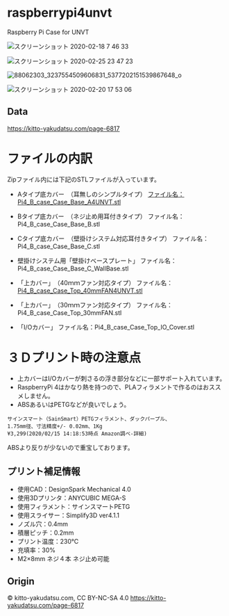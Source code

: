 # raspberrypi4unvt
Raspberry Pi Case for UNVT

![スクリーンショット 2020-02-18 7 46 33](https://user-images.githubusercontent.com/416977/74690710-79dbc380-5223-11ea-9032-6dfe028c593e.jpg)

![スクリーンショット 2020-02-25 23 47 23](https://user-images.githubusercontent.com/416977/75258518-ecebc800-5829-11ea-91c7-d917d011b9a3.jpg)

![88062303_3237554509606831_5377202151539867648_o](https://user-images.githubusercontent.com/416977/75513899-82a97200-5a39-11ea-9065-26a139910b69.jpg)

![スクリーンショット 2020-02-20 17 53 06](https://user-images.githubusercontent.com/416977/74916952-165fba80-540a-11ea-9f8c-b957658eb919.jpg)

## Data
https://kitto-yakudatsu.com/page-6817



# ファイルの内訳
Zipファイル内には下記のSTLファイルが入っています。

* Aタイプ底カバー　（耳無しのシンプルタイプ）
[ファイル名：Pi4_B_case_Case_Base_A4UNVT.stl](https://github.com/furuhashilab/raspberrypi4unvt/blob/master/Pi4_B_case_Case_Base_A4UNVT/Pi4_B_case_Case_Base_A4UNVT.stl)

* Bタイプ底カバー　（ネジ止め用耳付きタイプ）
ファイル名：Pi4_B_case_Case_Base_B.stl

* Cタイプ底カバー　（壁掛けシステム対応耳付きタイプ）
ファイル名：Pi4_B_case_Case_Base_C.stl

* 壁掛けシステム用「壁掛けベースプレート」
ファイル名： Pi4_B_case_Case_Base_C_WallBase.stl

* 「上カバー」　（40ｍｍファン対応タイプ）
ファイル名： [Pi4_B_case_Case_Top_40mmFAN4UNVT.stl](https://github.com/furuhashilab/raspberrypi4unvt/blob/master/Pi4_B_case_Case_Base_A4UNVT/Pi4_B_case_Case_Top_40mmFAN4UNVT.stl)


* 「上カバー」　（30ｍｍファン対応タイプ）
ファイル名：Pi4_B_case_Case_Top_30mmFAN.stl

 
* 「I/Oカバー」
ファイル名：Pi4_B_case_Case_Top_IO_Cover.stl

 

# ３Ｄプリント時の注意点
* 上カバーはI/Oカバーが刺さるの浮き部分などに一部サポート入れています。
* RaspberryPi 4はかなり熱を持つので、PLAフィラメントで作るのはおススメしません。
* ABSあるいはPETGなどが良いでしょう。

```
サインスマート（SainSmart）PETGフィラメント、ダックパープル、
1.75mm径、寸法精度+/- 0.02mm、1Kg
¥3,299(2020/02/15 14:18:53時点 Amazon調べ-詳細)

```
ABSより反りが少ないので重宝しております。

 
## プリント補足情報
* 使用CAD：DesignSpark Mechanical 4.0
* 使用3Dプリンタ：ANYCUBIC MEGA-S
* 使用フィラメント：サインスマートPETG
* 使用スライサー：Simplify3D ver4.1.1
* ノズル穴：0.4mm
* 積層ピッチ：0.2mm
* プリント温度：230℃
* 充填率：30%
* M2×8mm ネジ４本 ネジ止め可能

## Origin

© kitto-yakudatsu.com, CC BY-NC-SA 4.0
https://kitto-yakudatsu.com/page-6817

